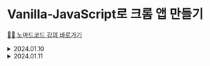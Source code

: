 # Vanilla-JavaScript로 크롬 앱 만들기

[😮‍💨 노마드코드 강의 바로가기](https://nomadcoders.co/javascript-for-beginners/lobby)

<details>
<summary>2024.01.10</summary>
<h2>#4.5 Saving Username</h2>
<h4>#4.5localStorage 확인하기.</h4>

- 관리자 도구 -> Application -> Storage
- <a href = "https://developer.mozilla.org/ko/docs/Web/API/Window/localStorage">localStroage 다양한 사용법</a>

- 관리자 도구 (콘솔)
  - `localStorage.setItem("username","bokyung")`
  - `localStorage.getItem("username")`
  - `localStorage.removeItem("username")`

- app.js
  - `localStorage.setItem("username",username)` 추가

<h2>#4.6 Loading Username</h2>
<h4>localStorage에 유저 정보가 있지만 새로고침 후 form이 유지되는 문제점</h4>

- app.js
  - `const savedUsername = localStorage.getItem("username")`
  - `username` 이 반복되어 사용되므로 `const USERNAME_KEY = "username"` 을 지정해준다.
  - 본인이 생성한 string을 반복해서 사용할 경우 대문자 변수로 지정해준다.
```javascript
const savedUsername = localStorage.getItem(USERNAME_KEY)
if (savedUsername === null) {
    loginForm.classList.remove(HIDDEN_CLASSNAME);
    loginForm.addEventListener("submit", onLoginSubmit);
} else {
    greeting.classList.remove(HIDDEN_CLASSNAME);
    greeting.innerText = `Hello, ${savedUsername}`;
}
```
  - `paintGreeting` : innerText와 HIDDEN_CLASSNAME 의 중복으로 함수로 정의해준다.
```javascript
const loginInput = document.querySelector("#login-form input");
const loginButton = document.querySelector("#login-form button");
const loginForm = document.querySelector("#login-form");
const greeting = document.querySelector("#greeting");

const HIDDEN_CLASSNAME = "hidden";
const USERNAME_KEY = "username";

function onLoginSubmit(event) {
    event.preventDefault();
    const username = loginInput.value;
    loginForm.classList.add(HIDDEN_CLASSNAME);
    localStorage.setItem(USERNAME_KEY, username);
    paintGreeting();
}

function paintGreeting() {
    const username = localStorage.getItem(USERNAME_KEY)
    greeting.innerText = `Hello, ${username}`;
    greeting.classList.remove(HIDDEN_CLASSNAME);
}

const savedUsername = localStorage.getItem(USERNAME_KEY);

if (savedUsername === null) {
    loginForm.classList.remove(HIDDEN_CLASSNAME);
    loginForm.addEventListener("submit", onLoginSubmit);
} else {
    paintGreeting();
}
```
<h2>#4.7 Super Recap</h2>
<h4>Recap</h4>

- html 의 `form` 과 `h1` 태그 내에는 `hidden` 클래스가 포함됨.
- css 에서의 `.hidden` 은 `displat:none` 을 통해 요소를 숨겨줌.
- javascript 에서는 localStorage 유무를 가장 먼저 확인
- 최초 웹사이트 접속시 localStorage 에는 null 이기에 loginForm의 `hidden` 클래스를 지워준다 (즉 loginForm을 표시한다.)
- `addEventListener` 가 실행되어 `onLoginSubmit` 을 실행한다.
- `onLoginSubmit`
  - 브라우저의 기본 동작을 막는다.
  - loginForm 의 `hidden` 을 다시 추가한다.
  - value 저장
  - localStoage에 저장한다.
  - `paintGreetings` 함수를 실행한다. 인자로 Input한 username을 받는다.
    - 비어있는 h1 요소 안에 innerText로 입력한다.
    - `hidden` 클래스를 지워준다.

<h2>#5.0 Intervals</h2>
<h4>Folder Structure</h4>

```
├─ css
│   ├─ style.css
├─ js
│   ├─ clock.js
│   ├─ greeting.js
├─ .gitignore
├─ index.html
```
- interval : "매번" 일어나야 하는 무언가
- html body 에 `h2` 태그인 id 값으로 `clock` 지정
- clock.js
  - `const clock = document.querySelector("#clock");`
  - `setInterval('실행될 함수', '얼마 마다?(ms)')`
  - `sayHello` 함수가 5초마다 실행된다.gif
  - 
  ```javascript
    function sayHello() {
        console.log("Hello");
    }
    setInterval(sayHello, 5000);
  ```

<h2>#5.1 Timeouts and Dates</h2>
<h4>javascript 가 실행되자마자 실행하지 않는 방법</h4>

- `setTimeout('실행될 함수', '얼마나 기다릴지(ms)')` 
- `new Date()` : 오늘 날짜를 가져옴.
- <a href = "https://developer.mozilla.org/ko/docs/Web/javascript/Reference/Global_Objects/Date">Date 함수들</a>
- `const date = new Date()`
  - "년" 확인 : `date.getFullYear()`
  - "일" 확인 : `date.getDate()`
  - "요일" 확인 : `date.getDay()` : 일요일(0) ~ 토요일(6)
  - "시간" 확인 : `date.getHours()`
  - "분" 확인 : `date.getMinutes()`
  - "초" 확인 : `date.getSeconds()`
- `new Date().getSeconds()` 처럼 사용 가능.

- clock.js
```javascript
const clock = document.querySelector("#clock");
function getClock() {
    const date = new Date();
    clock.innerText = `${date.getHours()}:${date.getMinutes()}:${date.getSeconds()}` // 백틱
}
getClock(); // 웹사이트 접속 시 즉시 현재 시간 보여줌.
setInterval(getClock, 1000);
```
- `gif 파일넣기`

<h2>#5.2 PadStart</h2>
<h4>padStart, padEnd</h4>

- `1, 2, 3, 4` 가 아닌 `01, 02, 03, 04` 로 표시하고 싶음.
  - string이 항상 적어도 2개의 문자를 가지고 있어야함.
  - `padStart()` : `"1".padStart(2, "0")` 는 2개의 문자를 가지고 있어야하고 없으면! 앞쪽에 "0"문자를 추가한다. -> `01`
      - "1" 대신에 `date.getSeconds()` 를 작성한다. (Hours, Minutes ...)
      - `padEnd(2,"0")` : 뒤에 0을 붙혀준다. : `"1".padEnd(2,"0")` -> `10`
      - 단, `getHours()` 는 문자열이 아닌 숫자이다.
        - `String(new Date().getHours())` 로 문자열로 변환해줘야함.
```javascript
const clock = document.querySelector("#clock");

function getClock() {
    const date = new Date();
    const hours = String(date.getHours()).padStart(2, "0");
    const minutes = String(date.getMinutes()).padStart(2, "0");
    const seconds = String(date.getSeconds()).padStart(2, "0");

    clock.innerText = `${hours}:${minutes}:${seconds}`;
}

getClock();
setInterval(getClock, 1000);
```
- 참고
```javascript
function getClock() {
    clock.innerText = new Date().toLocaleTimeString("en-US", { hour12: false });
} 
```

- 오전/오후 표시
```javascript
function getClock() {
    clock.innerText = new Date().toLocaleTimeString();
}
```

--- 다른 페이지에 작성 ---
<h2>#6.0 Quotes</h2>
<h4>배열의 요소들 랜덤으로 span 태그에 넣기</h4>

- quotes.js
```javascript
const quotes = [
    {
        quote: "",
        author: ""
    },
];
// 10개의 quotes 배열의 요소안에 quote와 author 를 입력해줌.
const quote = document.querySelector("#quote span:first-child");
const author = document.querySelector("#quote span:last-child");

const todaysQuote = quotes[Math.floor(Math.random() * quotes.length)];

quote.innerText = todaysQuote.quote;
author.innerText = todaysQuote.author;
```
```html
<div id="quote">
    <span></span>
    <span></span>
</div>
```
- `"#quote span:first-child"` : span 의 첫번째 요소
- `"#quote span:last-child"` : span 의 마지막 요소
- `quotes[Math.floor(Math.random() * quotes.length)]` : quotes 배열 중 랜덤으로 `todaysQuote` 에 할당.
- `innerText` 로 입력받음.

<h2>#6.1 Background</h2>
<h4>웹사이트 배경화면 넣기</h4>

```javascript
const images = [
    "0.jpg",
    "1.jpg",
    "2.jpg"
];

const chosenImage = images[Math.floor(Math.random() * images.length)];
const bgImage = document.createElement("img");

bgImage.src = `img/${chosenImage}`;
document.body.appendChild(bgImage);
```

```html
<body>
  <form class=hidden id="login-form">
    <input required maxlength="15" type="text" placeholder="What is your name?" />
    <input type="submit" value="Log In" />
  </form>
  <h2 id="clock">00:00</h2>
  <h1 class="hidden" id="greeting"></h1>
  <div id="quote">
    <span></span>
    <span></span>
  </div>
  <script src="js/greeting.js"></script>
  <script src="js/clock.js"></script>
  <script src="js/quotes.js"></script>
  <script src="js/background.js"></script>
</body>
```
- `<img src = "img/0.jpg">` 가 추가된다.
- JS에서 html 요소를 생성 : `createElement(" ")`
  - 예를 들어,document.createElement("img")일 경우 html 내에 img 태그를 생성
- `appendChild()` : 함수 안의 경로에 정의한 값을 가장 뒤에 기입한다.
- `prepend()` : 반대로 앞에서부터 기입.


--- 다른 페이지에 작성 ---
<h2>#7.0 Setup</h2>
<h4>to do List</h4>

```html
  <form id="todo-form"><input type="text" placeholder="Write a To Do and Press"></form>
  <ul id="todo-list"></ul>
```

```javascript
const toDoForm = document.getElementById("todo-form");
const toDoInput = toDoForm.querySelector("Input");
// == document.querySelector("#todo-form input")
const toDoList = document.getElementById("todo-list");

function handleToDoSubmit(event) {
    event.preventDefault();
    const newTodo = toDoInput.value;
    toDoInput.value = "";
}

toDoForm.addEventListener("submit", handleToDoSubmit);
```
- HTML에서 정의한 요소들에 대한 변수를 설정함으로써 각각의 요소에 쉽게 접근 가능.
- `handleTodoSubmit` 함수는 폼 제출 시 실행되며, 새로운 할 일을 입력받고, 입력값을 초기화하고, 필요한 로직을 추가할 수 있는 구조로 이루어짐.
- 이벤트 리스너를 통해 폼 제출 시 `handleTodoSubmit` 함수가 실행되도록 설정.

<h2>#7.1 Adding To do</h2>
<h4>Adding To Do</h4>

```javascript
function paintToDo(newTodo) {
    const li = document.createElement("li");
    const span = document.createElement("span");
    li.appendChild(span);
    span.innerText = newTodo;
    toDoList.appendChild(li);
}
```
- Element `<li>` 생성한다.
- span을 사용한 이유는 해당 텍스트에 특정 스타일을 쉽게 적용하고, 향후 텍스트를 동적으로 조작하기 위한 DOM 조작의 유연성을 제공하기 위함이다.
- li 요소 안에 span을 추가하고 Input된 `newTodo`를 넣어준다. 
- `toDoList` id 에 해당하는 Element에 기입한다.

</details>


<details>
<summary>2024.01.11</summary>
<h2>#7.4 Loding To Dos part One</h2>
<h4>저장은 되지만 새로고침후 local에는 남아있고 화면에는 안보이는 문제점</h4>

1. `stringigy` 사용하여 배열을 안의 요소들을 문자열로 변환
2. `parse` 사용하여 object로 만들어 준다.
  - `localStorage.getItem("todos")` : `'["a","b","c"]'`
  - `JSON.parse(localStorage.getItem("todos"))` : `(3) ['a', 'b', 'c']`

<img width="344" alt="image" src="https://github.com/JEONGSUJONG/Readme_main/assets/142254876/14b472b6-bbcd-4185-b61c-d710ce08dde1">

```javascript
const TODOS_KEY = "todos";
const savedToDos = localStorage.getItem(TODOS_KEY);
console.log(savedToDos);
if (savedToDos !== null) {
    const parsedToDos = JSON.parse(savedToDos);
    console.log(parsedToDos);
}
```

<img width="344" alt="image" src="https://github.com/JEONGSUJONG/Readme_main/assets/142254876/14187b08-209e-4330-88bf-fb83e68e3b1a">

#### `parsedToDos.forEach`
- `forEach` : 각각의 배열의 요소들을 한 번씩 실행 해준다.
  - `parsedToDos.forEach((item) => console.log("this is the turn of", item));`

<img width="344" alt="image" src="https://github.com/JEONGSUJONG/Readme_main/assets/142254876/21af73f2-d66d-4acb-9119-42d6d51ac4f2">

<h5>요약</h5>

- ToDoList 작성 시 localStorage 에 저장이 된다. 하지만, string 타입으로 저장됨.
- `JSON.parse` 를 통해 object 타입으로 바꿔준다. -> index를 통해 각각의 value에 접근이 가능하다.
- `forEach` 를 통해 object의 모든 index를 순찰(?)하며 함수를 실행한다.

<h2>#7.5 Loding To Dos part Two</h2>
<h4>`forEach` 사용 -> 문제해결</h4>

```javascript
parsedToDos.forEach(paintToDo);
```

- 새로고침 하여도 localStorage 에 남아있는 요소들을 다시 보여주기 위함. 
  - 단, 새로고침한 페이지에서 ToDoList를 작성하고 다시 새로고침하면 전에 작성한 localStorage 가 사라진다. (덮어써짐)
  - javascript 시작할 때 `const toDos = [];` 항상 비어있기 때문
    - 해결 : application이 시작될 때 toDos array를 빈 값으로 시작하는 대신에, `const`를 `let`으로 바꿔서 업데이트가 가능하도록 만들고, localStorage에 `toDo` 들이 있으면 `toDos`에 `parsedToDos`를 넣어서 전에 있던 `toDo`들을 복원하면된다.

```javascript
let toDos = [];

if (savedToDos !== null) {
    const parsedToDos = JSON.parse(savedToDos);
    toDos = parsedToDos;
    parsedToDos.forEach(paintToDo);
}
```

<h2>#7.6 Deleting To Dos part one</h2>
<h4>id값을 지정하고 id값을 html li 태그에 넣기</h4>

- localStorage에 toDos를 저장하는 것까진 완료했지만 localStorage에서의 삭제가 이루어지지 않음.

1. `toDos`에게 id를 준다.
```
{id:1234, toDo:"Eat"}
```
  - `Date.now()` 를 사용하여 랜덤한 id를 준다.
  - id값을 주기 위해서 object로 값을 전달해줘야한다.
  - `handleToDoSubmit` 
  ```javascript
  const newTodoObj = {
    text:newTodo,
    id:Date.now();
  };
  toDos.push(newTodoObj);
  ```

<img width="789" alt="image" src="https://github.com/JEONGSUJONG/Readme_main/assets/142254876/5c6c85fd-1545-4bd8-8798-fd7db68cb6ec">

- id를 사용하기 위해 id 값을 html에 놔두고싶음.
  1. `paintToDo` : object를 인자로 받아야함.
  ```javascript
  paintToDo(newTodoObj);
  ```
  <img width="295" alt="image" src="https://github.com/JEONGSUJONG/Readme_main/assets/142254876/ebd0fee8-f3e6-49cf-999a-8985ff9601ca">

  2. Object 안의 `text` 를 보여주고싶음.
  3. 아래와 같이 `paintToDo` 함수 수정 하면 다시 정상적으로 보임.

  ```javascript
  span.innerText = newTodo.text;
  ```

  4. id를 아직 사용하지 않음... ㅠㅠ
  ```javascript
  li.id = newTodo.id;
  ```
  <img width="415" alt="image" src="https://github.com/JEONGSUJONG/Readme_main/assets/142254876/49c45390-521c-4326-b66b-41bd8e6e01ad">

- Which `Id` Do u want to Delete?
  - `filter` 사용
  ```javascript
  let array = [3, 5, 11, 0, 9, 'string'];
  et result = array.filter((value) => value < 10)
  console.log(result);  // [3, 5, 0, 9]
  ```

  - `true`를 return 해야만한다.
  - 만약 `false`를 return하면 그 item은 새로운 배열에 포함되지 않는다.
  - 
  ```javascript
  function deleteToDo(event) {
    const li = event.target.parentElement;
    toDos = toDos.filter((toDo) => toDo.id !== parseInt(li.id));
    li.remove();
    saveToDos();
  }
  ```

--- 다른 페이지에 작성 ---
<h2>#8.0 Geolocation</h2>
<h4>navigator , geolocation</h4>

- `geolocation` 함수 : `getCurrentPostion` 과 함께 사용
  - `getCurrentPostion(모든게 잘 됐을 때 실행 될 함수 , 에러가 발생할 경우 실행할 함수)`

<a href = https://developer.mozilla.org/ko/docs/Web/API/Geolocation>geolocation 함수</a>
  
```javascript
function onGeoOk(position) {
    const lat = position.coords.latitude;   // 위도
    const lng = position.coords.longitude;  // 경도
    console.log("You live in", lat, lng);
}

function onGeoError() {
    alert("Can't find you. No wather for you");
}

navigator.geolocation.getCurrentPosition(onGeoOk, onGeoError);
```

- 날씨 API : 현재 위치의 날씨 API
<a href = https://openweathermap.org>바로가기</a>

  - Sign in -> API -> current weather data -> By geographic coordinates (좌표를 통한 날씨)
  - 
</details>
